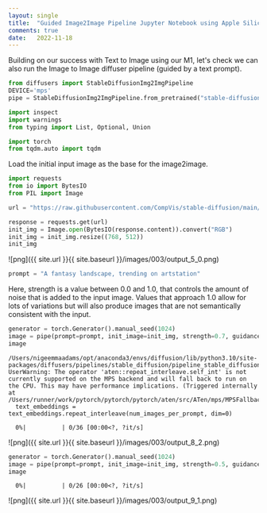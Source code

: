 ```yaml
---
layout: single
title:  "Guided Image2Image Pipeline Jupyter Notebook using Apple Silicon"
comments: true
date:   2022-11-18
---
```


Building on our success with Text to Image using our M1, let's check we can also run the Image to Image diffuser pipeline (guided by a text prompt).  

```python
from diffusers import StableDiffusionImg2ImgPipeline
DEVICE='mps'
pipe = StableDiffusionImg2ImgPipeline.from_pretrained("stable-diffusion-v1-5").to(DEVICE)
```


```python
import inspect
import warnings
from typing import List, Optional, Union

import torch
from tqdm.auto import tqdm
```
Load the initial input image as the base for the image2image. 

```python
import requests
from io import BytesIO
from PIL import Image

url = "https://raw.githubusercontent.com/CompVis/stable-diffusion/main/assets/stable-samples/img2img/sketch-mountains-input.jpg"

response = requests.get(url)
init_img = Image.open(BytesIO(response.content)).convert("RGB")
init_img = init_img.resize((768, 512))
init_img
```
![png]({{ site.url }}{{ site.baseurl }}/images/003/output_5_0.png)
    
```python
prompt = "A fantasy landscape, trending on artstation"
```

Here, strength is a value between 0.0 and 1.0, that controls the amount of noise that is added to the input image. Values that approach 1.0 allow for lots of variations but will also produce images that are not semantically consistent with the input.

```python
generator = torch.Generator().manual_seed(1024)
image = pipe(prompt=prompt, init_image=init_img, strength=0.7, guidance_scale=7.5, generator=generator).images[0]
image
```

    /Users/nigeemmaadams/opt/anaconda3/envs/diffusion/lib/python3.10/site-packages/diffusers/pipelines/stable_diffusion/pipeline_stable_diffusion_img2img.py:288: UserWarning: The operator 'aten::repeat_interleave.self_int' is not currently supported on the MPS backend and will fall back to run on the CPU. This may have performance implications. (Triggered internally at /Users/runner/work/pytorch/pytorch/pytorch/aten/src/ATen/mps/MPSFallback.mm:11.)
      text_embeddings = text_embeddings.repeat_interleave(num_images_per_prompt, dim=0)

      0%|          | 0/36 [00:00<?, ?it/s]

![png]({{ site.url }}{{ site.baseurl }}/images/003/output_8_2.png)
    
```python
generator = torch.Generator().manual_seed(1024)
image = pipe(prompt=prompt, init_image=init_img, strength=0.5, guidance_scale=7.5, generator=generator).images[0]
image
```
      0%|          | 0/26 [00:00<?, ?it/s]

![png]({{ site.url }}{{ site.baseurl }}/images/003/output_9_1.png)
    


    



